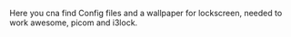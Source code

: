 Here you cna find Config files and a wallpaper for lockscreen, needed to work awesome, picom and i3lock.

